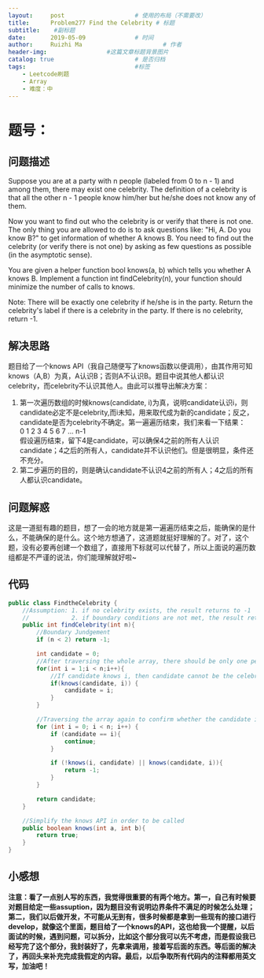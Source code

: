 ```yaml
---
layout:     post   				    # 使用的布局（不需要改）
title:      Problem277 Find the Celebrity # 标题 
subtitle:    #副标题
date:       2019-05-09				# 时间
author:     Ruizhi Ma 						# 作者
header-img:              	#这篇文章标题背景图片
catalog: true 						# 是否归档
tags:								#标签
    - Leetcode刷题
    - Array
    - 难度：中
---
```


# 题号：
## 问题描述
Suppose you are at a party with n people (labeled from 0 to n - 1) and among them, there may exist one celebrity. The definition of a celebrity is that all the other n - 1 people know him/her but he/she does not know any of them.

Now you want to find out who the celebrity is or verify that there is not one. The only thing you are allowed to do is to ask questions like: "Hi, A. Do you know B?" to get information of whether A knows B. You need to find out the celebrity (or verify there is not one) by asking as few questions as possible (in the asymptotic sense).

You are given a helper function bool knows(a, b) which tells you whether A knows B. Implement a function int findCelebrity(n), your function should minimize the number of calls to knows.

Note: There will be exactly one celebrity if he/she is in the party. Return the celebrity's label if there is a celebrity in the party. If there is no celebrity, return -1.

## 解决思路
题目给了一个knows API（我自己随便写了knows函数以便调用），由其作用可知knows（A,B）为真，A认识B；否则A不认识B。题目中说其他人都认识celebrity，而celebrity不认识其他人。由此可以推导出解决方案：  
1. 第一次遍历数组的时候knows(candidate, i)为真，说明candidate认识i，则candidate必定不是celebrity,而i未知，用来取代成为新的candidate；反之，candidate是否为celebrity不确定。第一遍遍历结束，我们来看一下结果：  
0 1 2 3 4 5 6 7 ... n-1  
假设遍历结束，留下4是candidate，可以确保4之前的所有人认识candidate；4之后的所有人，candidate并不认识他们。但是很明显，条件还不充分。
2. 第二步遍历的目的，则是确认candidate不认识4之前的所有人；4之后的所有人都认识candidate。

## 问题解惑
这是一道挺有趣的题目，想了一会的地方就是第一遍遍历结束之后，能确保的是什么，不能确保的是什么。这个地方想通了，这道题就挺好理解的了。对了，这个题，没有必要再创建一个数组了，直接用下标就可以代替了，所以上面说的遍历数组都是不严谨的说法，你们能理解就好啦~

## 代码
```java
public class FindtheCelebrity {
    //Assumption: 1. if no celebrity exists, the result returns to -1
    //            2. if boundary conditions are not met, the result returns to -1
    public int findCelebrity(int n){
        //Boundary Jundgement
        if (n < 2) return -1;

        int candidate = 0;
        //After traversing the whole array, there should be only one person who may or may not be the celebrity left.
        for(int i = 1;i < n;i++){
            //If candidate knows i, then candidate cannot be the celebrity. So, i replace the initial candidate to be the new candidate.
            if(knows(candidate, i)) {
                candidate = i;
            }
        }

        //Traversing the array again to confirm whether the candidate is the celebrity or not.
        for (int i = 0; i < n; i++) {
            if (candidate == i){
                continue;
            }

            if (!knows(i, candidate) || knows(candidate, i)){
                return -1;
            }
        }

        return candidate;
    }

    //Simplify the knows API in order to be called
    public boolean knows(int a, int b){
        return true;
    }
}
```

## 小感想
**注意：看了一点别人写的东西，我觉得很重要的有两个地方。第一，自己有时候要对题目给定一些assuption，因为题目没有说明边界条件不满足的时候怎么处理；第二，我们以后做开发，不可能从无到有，很多时候都是拿到一些现有的接口进行develop，就像这个里面，题目给了一个knows的API，这也给我一个提醒，以后面试的时候，遇到问题，可以拆分，比如这个部分我可以先不考虑，而是假设我已经写完了这个部分，我封装好了，先拿来调用，接着写后面的东西。等后面的解决了，再回头来补充完成我假定的内容。最后，以后争取所有代码内的注释都用英文写，加油吧！**